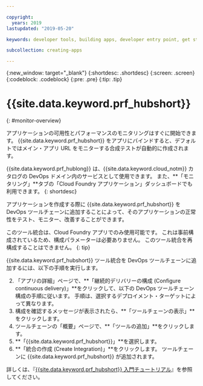 ```yaml
---

copyright:
  years: 2019
lastupdated: "2019-05-20"

keywords: developer tools, building apps, developer entry point, get started coding, DevOps, toolchain, monitoring, monitor, health

subcollection: creating-apps

---
```

{:new_window: target="_blank"}
{:shortdesc: .shortdesc}
{:screen: .screen}
{:codeblock: .codeblock}
{:pre: .pre}
{:tip: .tip}

# {{site.data.keyword.prf_hubshort}}
{: #monitor-overview}

アプリケーションの可用性とパフォーマンスのモニタリングはすぐに開始できます。 {{site.data.keyword.prf_hubshort}} をアプリにバインドすると、デフォルトではメイン・アプリ URL をモニターする合成テストが自動的に作成されます。

{{site.data.keyword.prf_hublong}} は、{{site.data.keyword.cloud_notm}} カタログの DevOps ドメイン内のサービスとして使用できます。 また、**「モニタリング」**タブの「Cloud Foundry アプリケーション」ダッシュボードでも利用できます。 
{: shortdesc}

アプリケーションを作成する際に {{site.data.keyword.prf_hubshort}} を DevOps ツールチェーンに追加することによって、そのアプリケーションの正常性をテスト、モニター、改善することができます。

このツール統合は、Cloud Foundry アプリでのみ使用可能です。 これは事前構成されているため、構成パラメーターは必要ありません。 このツール統合を再構成することはできません。
{: tip}

{{site.data.keyword.prf_hubshort}} ツール統合を DevOps ツールチェーンに追加するには、以下の手順を実行します。

2. 「アプリの詳細」ページで、**「継続的デリバリーの構成 (Configure continuous delivery)」**をクリックして、以下の DevOps ツールチェーン構成の手順に従います。 手順は、選択するデプロイメント・ターゲットによって異なります。
3. 構成を確認するメッセージが表示されたら、**「ツールチェーンの表示」**をクリックします。
4. ツールチェーンの「概要」ページで、**「ツールの追加」**をクリックします。
5. **「{{site.data.keyword.prf_hubshort}}」**を選択します。
6. **「統合の作成 (Create Integration)」**をクリックします。 ツールチェーンに {{site.data.keyword.prf_hubshort}} が追加されます。

詳しくは、『[{{site.data.keyword.prf_hubshort}} 入門チュートリアル](/docs/services/AvailabilityMonitoring?topic=availability-monitoring-avmon_gettingstarted)』を参照してください。 
